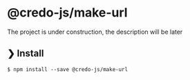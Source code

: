 # @credo-js/make-url

The project is under construction, the description will be later

## ❯ Install

```
$ npm install --save @credo-js/make-url
```

